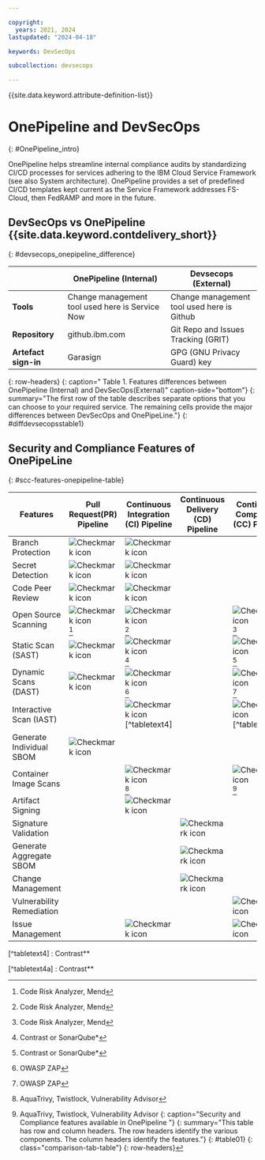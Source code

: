 ```yaml
---

copyright:
  years: 2021, 2024
lastupdated: "2024-04-18"

keywords: DevSecOps

subcollection: devsecops

---
```


{{site.data.keyword.attribute-definition-list}}


# OnePipeline and DevSecOps
{: #OnePipeline_intro}

OnePipeline helps streamline internal compliance audits by standardizing CI/CD processes for services adhering to the IBM Cloud Service Framework (see also System architecture). OnePipeline provides a set of predefined CI/CD templates kept current as the Service Framework addresses FS-Cloud, then FedRAMP and more in the future.


## DevSecOps vs OnePipeline {{site.data.keyword.contdelivery_short}}
{: #devsecops_onepipeline_difference}

|                    | OnePipeline (Internal)                                                      | Devsecops (External)                |
|--------------------|--------------------------------------------------------------------------------------|-----------------------------------------------------|
| **Tools**          | Change management tool used here is Service Now                                   | Change management tool used here is  Github  |
| **Repository**     | github.ibm.com                         |  Git Repo and Issues Tracking (GRIT)                                    |
| **Artefact sign-in**       |   Garasign   |GPG (GNU Privacy Guard) key|
{: row-headers}
{: caption=" Table 1. Features differences between OnePipeline (Internal) and DevSecOps(External)" caption-side="bottom"}
{: summary="The first row of the table describes separate options that you can choose to your required service. The remaining cells provide the major differences between DevSecOps and OnePipeLine."}
{: #diffdevsecopsstable1}



## Security and Compliance Features of OnePipeLine
{: #scc-features-onepipeline-table}

| Features | Pull Request(PR) Pipeline  | Continuous Integration (CI) Pipeline  | Continuous Delivery (CD) Pipeline   |Continuous Compliance (CC) Pipeline |
|-----|-----|-----|-----|-----|
| Branch Protection | ![Checkmark icon](../icons/checkmark-icon.svg) | ![Checkmark icon](../icons/checkmark-icon.svg) |  |  |
| Secret Detection | ![Checkmark icon](../icons/checkmark-icon.svg) | ![Checkmark icon](../icons/checkmark-icon.svg) |  |  |
| Code Peer Review| ![Checkmark icon](../icons/checkmark-icon.svg) | ![Checkmark icon](../icons/checkmark-icon.svg) |  |  |
| Open Source Scanning | ![Checkmark icon](../icons/checkmark-icon.svg) [^tabletext] | ![Checkmark icon](../icons/checkmark-icon.svg) [^tabletext1a] | | ![Checkmark icon](../icons/checkmark-icon.svg) [^tabletext1b] |
| Static Scan (SAST) | ![Checkmark icon](../icons/checkmark-icon.svg) | ![Checkmark icon](../icons/checkmark-icon.svg) [^tabletext2] | | ![Checkmark icon](../icons/checkmark-icon.svg) [^tabletext2a]  |
| Dynamic Scans (DAST) | ![Checkmark icon](../icons/checkmark-icon.svg) | ![Checkmark icon](../icons/checkmark-icon.svg) [^tabletext3]  | | ![Checkmark icon](../icons/checkmark-icon.svg) [^tabletext3a]  |
| Interactive Scan (IAST) | | ![Checkmark icon](../icons/checkmark-icon.svg) [^tabletext4]  | | ![Checkmark icon](../icons/checkmark-icon.svg) [^tabletext4a] |
| Generate Individual SBOM | ![Checkmark icon](../icons/checkmark-icon.svg) | | |  |
| Container Image Scans | | ![Checkmark icon](../icons/checkmark-icon.svg) [^tabletext5]| | ![Checkmark icon](../icons/checkmark-icon.svg) [^tabletext5a] |
| Artifact Signing | | ![Checkmark icon](../icons/checkmark-icon.svg) | | |
| Signature Validation | | | ![Checkmark icon](../icons/checkmark-icon.svg) |  |
| Generate Aggregate SBOM | | | ![Checkmark icon](../icons/checkmark-icon.svg) |  |
| Change Management| | | ![Checkmark icon](../icons/checkmark-icon.svg) |  |
| Vulnerability Remediation | | | | ![Checkmark icon](../icons/checkmark-icon.svg) |
| Issue Management | | ![Checkmark icon](../icons/checkmark-icon.svg)| | ![Checkmark icon](../icons/checkmark-icon.svg) |

[^tabletext]:Code Risk Analyzer, Mend

[^tabletext1a]:Code Risk Analyzer, Mend

[^tabletext1b]:Code Risk Analyzer, Mend

[^tabletext2]: Contrast or SonarQube*

[^tabletext2a]: Contrast or SonarQube*

[^tabletext3]: OWASP ZAP

[^tabletext3a]: OWASP ZAP

[^tabletext4] : Contrast**

[^tabletext4a] : Contrast**

[^tabletext5]: AquaTrivy, Twistlock, Vulnerability Advisor

[^tabletext5a]: AquaTrivy, Twistlock, Vulnerability Advisor
{: caption="Security and Compliance features available in OnePipeline "}
{: summary="This table has row and column headers. The row headers identify the various components. The column headers identify the features."}
{: #table01}
{: class="comparison-tab-table"}
{: row-headers}
